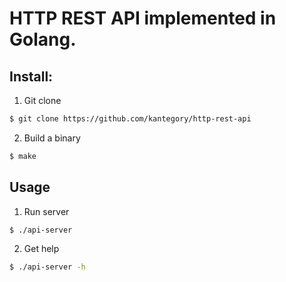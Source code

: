 # HTTP REST API implemented in Golang.

## Install:

1. Git clone
```bash
$ git clone https://github.com/kantegory/http-rest-api
```

2. Build a binary
```bash
$ make
```

## Usage

1. Run server

```bash
$ ./api-server
```

2. Get help

```bash
$ ./api-server -h
```

